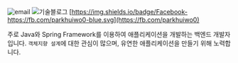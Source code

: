 ![email](https://img.shields.io/badge/Email-parkhuiwo0@gmail.com-red.svg)
![기술블로그](https://img.shields.io/badge/Blog-https://parkhuiwo0.github.io-brightgreen.svg)
[https://img.shields.io/badge/Facebook-https://fb.com/parkhuiwo0-blue.svg](https://fb.com/parkhuiwo0)



주로 Java와 Spring Framework를 이용하여 애플리케이션을 개발하는 백엔드 개발자입니다. `객체지향 설계`에 대한 관심이 많으며, 유연한 애플리케이션을 만들기 위해 노력합니다.

